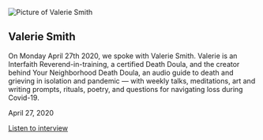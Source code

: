 ![Picture of Valerie Smith](../images/healing-voices/Healing_Voices_Post_1.jpg)  
## Valerie Smith  
On Monday April 27th 2020, we spoke with Valerie Smith. Valerie is an Interfaith Reverend-in-training, a certified Death Doula, and the creator behind Your Neighborhood Death Doula, an audio guide to death and grieving in isolation and pandemic — with weekly talks, meditations, art and writing prompts, rituals, poetry, and questions for navigating loss during Covid-19.

April 27, 2020

[Listen to interview](/valeriesmith)

